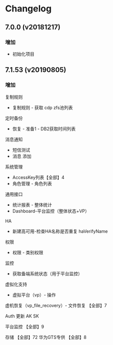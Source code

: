 # Changelog

## 7.0.0 (v20181217)
### 增加
* 初始化项目

## 7.1.53 (v20190805)
### 增加
复制规则
* 复制规则 - 获取 cdp zfs池列表

定时备份
* 恢复 - 准备1 - DB2获取时间列表

消息通知
* 短信测试
* 消息 添加

系统管理
* AccessKey列表【全部】4
* 角色管理 - 角色列表

通用接口
* 统计报表 - 整体统计
* Dashboard-平台监控（整体状态+VP）

HA
* 新建高可用-检查HA名称是否重复 haVerifyName

权限
* 权限 - 类别权限

监控
* 获取备端系统状态（用于平台监控）

虚拟化支持
* 虚拟平台（vp）- 操作

虚机恢复（vp_file_recovery）- 文件恢复 【全部】7

Auth 更新 AK SK

平台监控 【全部】9

存储 【全部】72
华为GTS专供 【全部】8